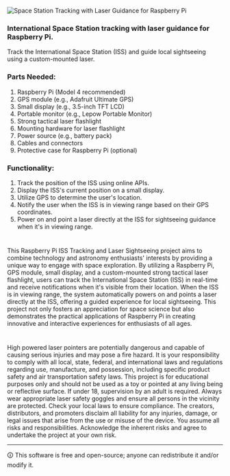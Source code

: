 ![Space Station Tracking with Laser Guidance for Raspberry Pi](https://github.com/sourceduty/Space_Station_Guide/assets/123030236/adf23f8f-ba2b-42a3-a3db-ff15910317eb)

### International Space Station tracking with laser guidance for Raspberry Pi.

Track the International Space Station (ISS) and guide local sightseeing using a custom-mounted laser.

### Parts Needed:

1. Raspberry Pi (Model 4 recommended)
2. GPS module (e.g., Adafruit Ultimate GPS)
3. Small display (e.g., 3.5-inch TFT LCD)
4. Portable monitor (e.g., Lepow Portable Monitor)
5. Strong tactical laser flashlight
6. Mounting hardware for laser flashlight
7. Power source (e.g., battery pack)
8. Cables and connectors
9. Protective case for Raspberry Pi (optional)

### Functionality:

1. Track the position of the ISS using online APIs.
2. Display the ISS's current position on a small display.
3. Utilize GPS to determine the user's location.
4. Notify the user when the ISS is in viewing range based on their GPS coordinates.
5. Power on and point a laser directly at the ISS for sightseeing guidance when it's in viewing range.

#

This Raspberry Pi ISS Tracking and Laser Sightseeing project aims to combine technology and astronomy enthusiasts' interests by providing a unique way to engage with space exploration. By utilizing a Raspberry Pi, GPS module, small display, and a custom-mounted strong tactical laser flashlight, users can track the International Space Station (ISS) in real-time and receive notifications when it's visible from their location. When the ISS is in viewing range, the system automatically powers on and points a laser directly at the ISS, offering a guided experience for local sightseeing. This project not only fosters an appreciation for space science but also demonstrates the practical applications of Raspberry Pi in creating innovative and interactive experiences for enthusiasts of all ages.

#

High powered laser pointers are potentially dangerous and capable of causing serious injuries and may pose a fire hazard. It is your responsibility to comply with all local, state, federal, and international laws and regulations regarding use, manufacture, and possession, including specific product safety and air transportation safety laws. This project is for educational purposes only and should not be used as a toy or pointed at any living being or reflective surface. If under 18, supervision by an adult is required. Always wear appropriate laser safety goggles and ensure all persons in the vicinity are protected. Check your local laws to ensure compliance. The creators, distributors, and promoters disclaim all liability for any injuries, damage, or legal issues that arise from the use or misuse of the device. You assume all risks and responsibilities. Acknowledge the inherent risks and agree to undertake the project at your own risk.


***

🛈 This software is free and open-source; anyone can redistribute it and/or modify it.
